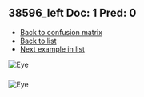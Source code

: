 ## 38596_left Doc: 1 Pred: 0
- [Back to confusion matrix](https://github.com/juliandewit/kaggle_retinopathy/blob/master/matrix.md)
- [Back to list](https://github.com/juliandewit/kaggle_retinopathy/blob/master/lists/10/list.md)
- [Next example in list](https://github.com/juliandewit/kaggle_retinopathy/blob/master/lists/10/38/38664_left.md)

![Eye](https://retinopaty.blob.core.windows.net/size1024/38596_left_1.jpeg)

### 

![Eye]()
